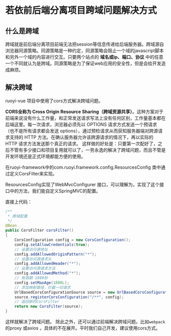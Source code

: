 # 若依前后端分离项目跨域问题解决方式

## 什么是跨域

跨域就是前后端分离项目前端无法把session等信息传递给后端服务器。跨域源自浏览器同源策略。同源策略是一种约定，同源策略会阻止一个域的javascript脚本和另外一个域的内容进行交互。只要两个站点的 **域名或ip、端口、协议** 中的任意一个不同就认为是跨域。同源策略是为了保证web应用的安全性，但是会给开发造成麻烦。

## 解决跨域

ruoyi-vue 项目中使用了cors方式解决跨域问题。

**CORS全称为 Cross Origin Resource Sharing（跨域资源共享）**。这种方案对于前端来说没有什么工作量，和正常发送请求写法上没有任何区别，工作量基本都在后端这里。每一次请求，浏览器必须先以 OPTIONS 请求方式发送一个预请求（也不是所有请求都会发送 options），通过预检请求从而获知服务器端对跨源请求支持的 HTTP 方法。在确认服务器允许该跨源请求的情况下，再以实际的 HTTP 请求方法发送那个真正的请求。
这样做的好处是：只要第一次配好了，之后不管有多少接口和项目复用就可以了，一劳永逸的解决了跨域问题，而且不管是开发环境还是正式环境都能方便的使用。

在ruoyi-framework中的com.ruoyi.framework.config.ResourcesConfig 类中通过定义CorsFilter来实现。

ResourcesConfig实现了WebMvcConfigurer 接口，可以理解为，实现了这个接口中的方法，我们能自定义SpringMVC的配置。

直接上代码：

```java
/**
 * 跨域配置
 */
@Bean
public CorsFilter corsFilter()
{
    CorsConfiguration config = new CorsConfiguration();
    config.setAllowCredentials(true);
    // 设置访问源地址
    config.addAllowedOriginPattern("*");
    // 设置访问源请求头
    config.addAllowedHeader("*");
    // 设置访问源请求方法
    config.addAllowedMethod("*");
    // 有效期 1800秒
    config.setMaxAge(1800L);
    // 添加映射路径，拦截一切请求
    UrlBasedCorsConfigurationSource source = new UrlBasedCorsConfigurationSource();
    source.registerCorsConfiguration("/**", config);
    // 返回新的CorsFilter
    return new CorsFilter(source);
}
```

这样就解决了跨域问题。
除此之外，还可以通过前端解决跨域问题。比如`webpack`的proxy 或axios ，具体的不在展开。平时我们自己开发，建议使用cors方式。